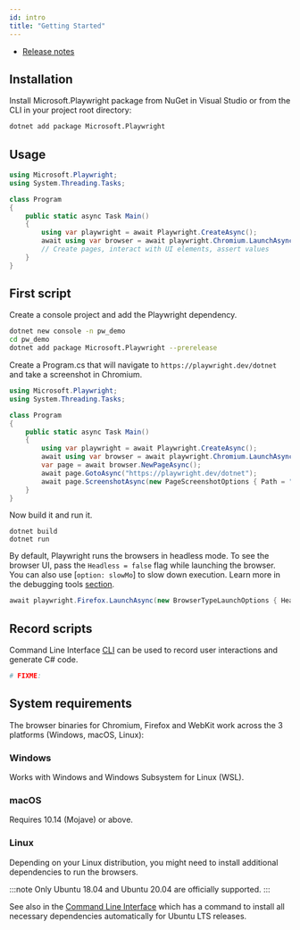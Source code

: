 ```yaml
---
id: intro
title: "Getting Started"
---
```


<!-- TOC -->
- [Release notes](./release-notes.md)

## Installation

Install Microsoft.Playwright package from NuGet in Visual Studio or from the CLI in your project root directory:

```sh
dotnet add package Microsoft.Playwright
```

## Usage

```csharp
using Microsoft.Playwright;
using System.Threading.Tasks;

class Program
{
    public static async Task Main()
    {
        using var playwright = await Playwright.CreateAsync();
        await using var browser = await playwright.Chromium.LaunchAsync();
        // Create pages, interact with UI elements, assert values
    }
}
```

## First script

Create a console project and add the Playwright dependency.

```sh
dotnet new console -n pw_demo
cd pw_demo
dotnet add package Microsoft.Playwright --prerelease
```

Create a Program.cs that will navigate to `https://playwright.dev/dotnet` and take a screenshot in Chromium.

```csharp
using Microsoft.Playwright;
using System.Threading.Tasks;

class Program
{
    public static async Task Main()
    {
        using var playwright = await Playwright.CreateAsync();
        await using var browser = await playwright.Chromium.LaunchAsync();
        var page = await browser.NewPageAsync();
        await page.GotoAsync("https://playwright.dev/dotnet");
        await page.ScreenshotAsync(new PageScreenshotOptions { Path = "screenshot.png" });
    }
}
```

Now build it and run it.

```ssh
dotnet build
dotnet run
```

By default, Playwright runs the browsers in headless mode. To see the browser UI, pass the `Headless = false` flag while launching the browser. You can also use [`option: slowMo`] to slow down execution. Learn more in the debugging tools [section](./debug.md).

```csharp
await playwright.Firefox.LaunchAsync(new BrowserTypeLaunchOptions { Headless = false, SlowMo = 50 });
```

## Record scripts

Command Line Interface [CLI](./cli.md) can be used to record user interactions and generate C# code.

```sh
# FIXME:
```

## System requirements

The browser binaries for Chromium, Firefox and WebKit work across the 3 platforms (Windows, macOS, Linux):

### Windows

Works with Windows and Windows Subsystem for Linux (WSL).

### macOS

Requires 10.14 (Mojave) or above.

### Linux

Depending on your Linux distribution, you might need to install additional
dependencies to run the browsers.

:::note
Only Ubuntu 18.04 and Ubuntu 20.04 are officially supported.
:::

See also in the [Command Line Interface](./cli.md#install-system-dependencies)
which has a command to install all necessary dependencies automatically for Ubuntu
LTS releases.
